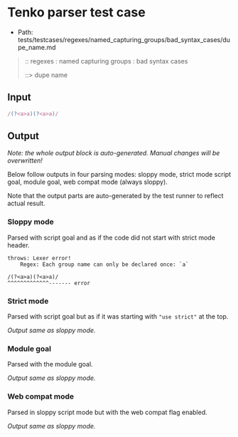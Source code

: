 # Tenko parser test case

- Path: tests/testcases/regexes/named_capturing_groups/bad_syntax_cases/dupe_name.md

> :: regexes : named capturing groups : bad syntax cases
>
> ::> dupe name

## Input


`````js
/(?<a>a)(?<a>a)/
`````

## Output

_Note: the whole output block is auto-generated. Manual changes will be overwritten!_

Below follow outputs in four parsing modes: sloppy mode, strict mode script goal, module goal, web compat mode (always sloppy).

Note that the output parts are auto-generated by the test runner to reflect actual result.

### Sloppy mode

Parsed with script goal and as if the code did not start with strict mode header.

`````
throws: Lexer error!
    Regex: Each group name can only be declared once: `a`

/(?<a>a)(?<a>a)/
^^^^^^^^^^^^^------- error
`````

### Strict mode

Parsed with script goal but as if it was starting with `"use strict"` at the top.

_Output same as sloppy mode._

### Module goal

Parsed with the module goal.

_Output same as sloppy mode._

### Web compat mode

Parsed in sloppy script mode but with the web compat flag enabled.

_Output same as sloppy mode._
